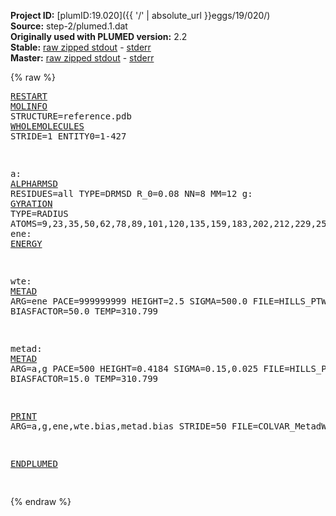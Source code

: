 **Project ID:** [plumID:19.020]({{ '/' | absolute_url }}eggs/19/020/)  
**Source:** step-2/plumed.1.dat  
**Originally used with PLUMED version:** 2.2  
**Stable:** [raw zipped stdout](plumed.1.dat.plumed.stdout.txt.zip) - [stderr](plumed.1.dat.plumed.stderr)  
**Master:** [raw zipped stdout](plumed.1.dat.plumed_master.stdout.txt.zip) - [stderr](plumed.1.dat.plumed_master.stderr)  

{% raw %}<pre>
<a href="https://plumed.github.io/doc-master/user-doc/html/_r_e_s_t_a_r_t.html">RESTART</a>
<a href="https://plumed.github.io/doc-master/user-doc/html/_m_o_l_i_n_f_o.html">MOLINFO</a> STRUCTURE=reference.pdb
<a href="https://plumed.github.io/doc-master/user-doc/html/_w_h_o_l_e_m_o_l_e_c_u_l_e_s.html">WHOLEMOLECULES</a> STRIDE=1 ENTITY0=1-427

a: <a href="https://plumed.github.io/doc-master/user-doc/html/_a_l_p_h_a_r_m_s_d.html">ALPHARMSD</a> RESIDUES=all TYPE=DRMSD R_0=0.08 NN=8 MM=12 
g: <a href="https://plumed.github.io/doc-master/user-doc/html/_g_y_r_a_t_i_o_n.html">GYRATION</a> TYPE=RADIUS ATOMS=9,23,35,50,62,78,89,101,120,135,159,183,202,212,229,253,272,282,297,321,345,362,377,389,400,410
ene: <a href="https://plumed.github.io/doc-master/user-doc/html/_e_n_e_r_g_y.html">ENERGY</a>

wte: <a href="https://plumed.github.io/doc-master/user-doc/html/_m_e_t_a_d.html">METAD</a> ARG=ene PACE=999999999 HEIGHT=2.5 SIGMA=500.0 FILE=HILLS_PTWTE BIASFACTOR=50.0 TEMP=310.799

metad: <a href="https://plumed.github.io/doc-master/user-doc/html/_m_e_t_a_d.html">METAD</a> ARG=a,g PACE=500 HEIGHT=0.4184 SIGMA=0.15,0.025 FILE=HILLS_PTMetaDWTE BIASFACTOR=15.0 TEMP=310.799

<a href="https://plumed.github.io/doc-master/user-doc/html/_p_r_i_n_t.html">PRINT</a> ARG=a,g,ene,wte.bias,metad.bias STRIDE=50 FILE=COLVAR_MetadWTE

<a href="https://plumed.github.io/doc-master/user-doc/html/_e_n_d_p_l_u_m_e_d.html">ENDPLUMED</a>
<span style="color:blue"></span>
</pre>{% endraw %}

